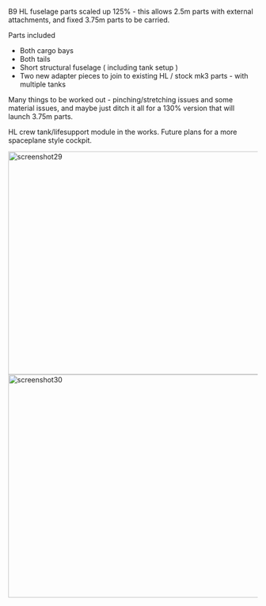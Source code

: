 B9 HL fuselage parts scaled up 125% - this allows 2.5m parts with external attachments, and fixed 3.75m parts to be carried.


Parts included

* Both cargo bays
* Both tails
* Short structural fuselage ( including tank setup )
* Two new adapter pieces to join to existing HL / stock mk3 parts - with multiple tanks

Many things to be worked out - pinching/stretching issues and some material issues, and maybe just ditch it all for a 130% version that will launch 3.75m parts.

HL crew tank/lifesupport module in the works. Future plans for a more spaceplane style cockpit.

<a href="https://www.flickr.com/photos/64324284@N05/16308717112" title="6m adapter, opening tail HL+"><img src="https://farm8.staticflickr.com/7516/16308717112_0f988b65e9_c.jpg" width="800" height="450" alt="screenshot29"></a>
<a href="https://www.flickr.com/photos/64324284@N05/16123421789" title="4m adapter, closed tail HL+"><img src="https://farm9.staticflickr.com/8672/16123421789_b1670e5d45_c.jpg" width="800" height="450" alt="screenshot30"></a>